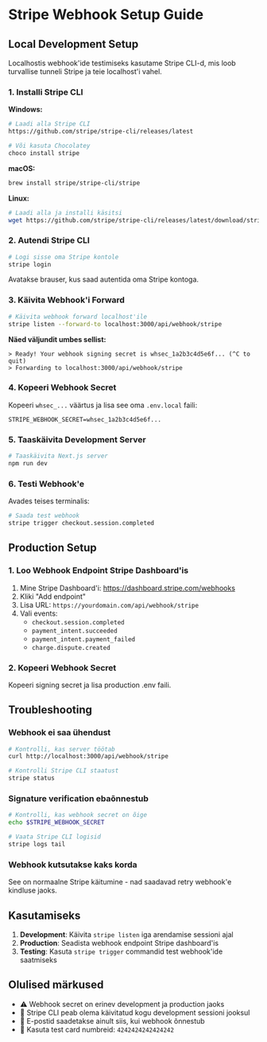 # Stripe Webhook Setup Guide

## Local Development Setup

Localhostis webhook'ide testimiseks kasutame Stripe CLI-d, mis loob turvallise tunneli Stripe ja teie localhost'i vahel.

### 1. Installi Stripe CLI

**Windows:**
```bash
# Laadi alla Stripe CLI
https://github.com/stripe/stripe-cli/releases/latest

# Või kasuta Chocolatey
choco install stripe
```

**macOS:**
```bash
brew install stripe/stripe-cli/stripe
```

**Linux:**
```bash
# Laadi alla ja installi käsitsi
wget https://github.com/stripe/stripe-cli/releases/latest/download/stripe_X.X.X_linux_x86_64.tar.gz
```

### 2. Autendi Stripe CLI

```bash
# Logi sisse oma Stripe kontole
stripe login
```

Avatakse brauser, kus saad autentida oma Stripe kontoga.

### 3. Käivita Webhook'i Forward

```bash
# Käivita webhook forward localhost'ile
stripe listen --forward-to localhost:3000/api/webhook/stripe
```

**Näed väljundit umbes sellist:**
```
> Ready! Your webhook signing secret is whsec_1a2b3c4d5e6f... (^C to quit)
> Forwarding to localhost:3000/api/webhook/stripe
```

### 4. Kopeeri Webhook Secret

Kopeeri `whsec_...` väärtus ja lisa see oma `.env.local` faili:

```env
STRIPE_WEBHOOK_SECRET=whsec_1a2b3c4d5e6f...
```

### 5. Taaskäivita Development Server

```bash
# Taaskäivita Next.js server
npm run dev
```

### 6. Testi Webhook'e

Avades teises terminalis:

```bash
# Saada test webhook
stripe trigger checkout.session.completed
```

## Production Setup

### 1. Loo Webhook Endpoint Stripe Dashboard'is

1. Mine Stripe Dashboard'i: https://dashboard.stripe.com/webhooks
2. Kliki "Add endpoint"
3. Lisa URL: `https://yourdomain.com/api/webhook/stripe`
4. Vali events:
   - `checkout.session.completed`
   - `payment_intent.succeeded`
   - `payment_intent.payment_failed`
   - `charge.dispute.created`

### 2. Kopeeri Webhook Secret

Kopeeri signing secret ja lisa production .env faili.

## Troubleshooting

### Webhook ei saa ühendust

```bash
# Kontrolli, kas server töötab
curl http://localhost:3000/api/webhook/stripe

# Kontrolli Stripe CLI staatust
stripe status
```

### Signature verification ebaõnnestub

```bash
# Kontrolli, kas webhook secret on õige
echo $STRIPE_WEBHOOK_SECRET

# Vaata Stripe CLI logisid
stripe logs tail
```

### Webhook kutsutakse kaks korda

See on normaalne Stripe käitumine - nad saadavad retry webhook'e kindluse jaoks.

## Kasutamiseks

1. **Development**: Käivita `stripe listen` iga arendamise sessioni ajal
2. **Production**: Seadista webhook endpoint Stripe dashboard'is
3. **Testing**: Kasuta `stripe trigger` commandid test webhook'ide saatmiseks

## Olulised märkused

- ⚠️ Webhook secret on erinev development ja production jaoks
- 🔄 Stripe CLI peab olema käivitatud kogu development sessioni jooksul
- 📧 E-postid saadetakse ainult siis, kui webhook õnnestub
- 🧪 Kasuta test card numbreid: `4242424242424242` 